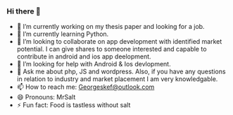 ### Hi there 👋


- 🔭 I’m currently working on my thesis paper and looking for a job.
- 🌱 I’m currently learning Python.
- 👯 I’m looking to collaborate on app development with identified market potential. I can give shares to someone interested and capable to contribute in android and ios app deelopment.
- 🤔 I’m looking for help with Android & Ios devlopment.
- 💬 Ask me about php, JS and wordpress. Also, if you have any questions in relation to industry and market placement I am very knowledgable.
- 📫 How to reach me: Georgeskef@outlook.com 
- 😄 Pronouns: MrSalt
- ⚡ Fun fact: Food is tastless without salt



